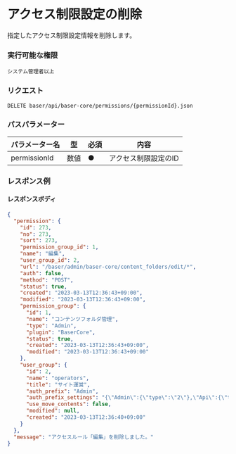 # アクセス制限設定の削除

指定したアクセス制限設定情報を削除します。

### 実行可能な権限
```
システム管理者以上
```

### リクエスト
```
DELETE baser/api/baser-core/permissions/{permissionId}.json
``` 

### パスパラメーター

| パラメーター名   | 型   | 必須  | 内容                |
|-----------|-----|-----|-------------------|
| permissionId        | 数値  | ●   | アクセス制限設定のID              |

### レスポンス例
#### レスポンスボディ
```json
{
  "permission": {
    "id": 273,
    "no": 273,
    "sort": 273,
    "permission_group_id": 1,
    "name": "編集",
    "user_group_id": 2,
    "url": "/baser/admin/baser-core/content_folders/edit/*",
    "auth": false,
    "method": "POST",
    "status": true,
    "created": "2023-03-13T12:36:43+09:00",
    "modified": "2023-03-13T12:36:43+09:00",
    "permission_group": {
      "id": 1,
      "name": "コンテンツフォルダ管理",
      "type": "Admin",
      "plugin": "BaserCore",
      "status": true,
      "created": "2023-03-13T12:36:43+09:00",
      "modified": "2023-03-13T12:36:43+09:00"
    },
    "user_group": {
      "id": 2,
      "name": "operators",
      "title": "サイト運営",
      "auth_prefix": "Admin",
      "auth_prefix_settings": "{\"Admin\":{\"type\":\"2\"},\"Api\":{\"type\":\"2\"}}",
      "use_move_contents": false,
      "modified": null,
      "created": "2023-03-13T12:36:40+09:00"
    }
  },
  "message": "アクセスルール「編集」を削除しました。"
}
```
